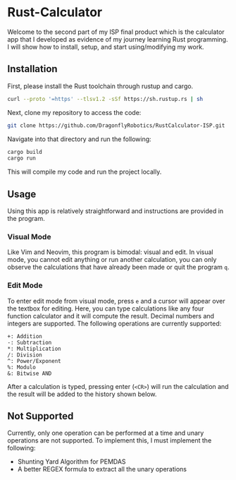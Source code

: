 # Rust-Calculator
Welcome to the second part of my ISP final product which is the calculator app that I developed as evidence of my journey learning Rust programming. I will show how to install, setup, and start using/modifying my work.

## Installation
First, please install the Rust toolchain through rustup and cargo. 
```bash
curl --proto '=https' --tlsv1.2 -sSf https://sh.rustup.rs | sh
```

Next, clone my repository to access the code:
```bash
git clone https://github.com/DragonflyRobotics/RustCalculator-ISP.git
```

Navigate into that directory and run the following:
```bash
cargo build
cargo run
```

This will compile my code and run the project locally.

## Usage
Using this app is relatively straightforward and instructions are provided in the program. 

### Visual Mode
Like Vim and Neovim, this program is bimodal: visual and edit. In visual mode, you cannot edit anything or run another calculation, you can only observe the calculations that have already been made or quit the program `q`. 

### Edit Mode
To enter edit mode from visual mode, press `e` and a cursor will appear over the textbox for editing. Here, you can type calculations like any four function calculator and it will compute the result. Decimal numbers and integers are supported. The following operations are currently supported:
```
+: Addition
-: Subtraction
*: Multiplication
/: Division
^: Power/Exponent
%: Modulo
&: Bitwise AND
```

After a calculation is typed, pressing enter (`<CR>`) will run the calculation and the result will be added to the history shown below.

## Not Supported
Currently, only one operation can be performed at a time and unary operations are not supported. To implement this, I must implement the following:
* Shunting Yard Algorithm for PEMDAS
* A better REGEX formula to extract all the unary operations
